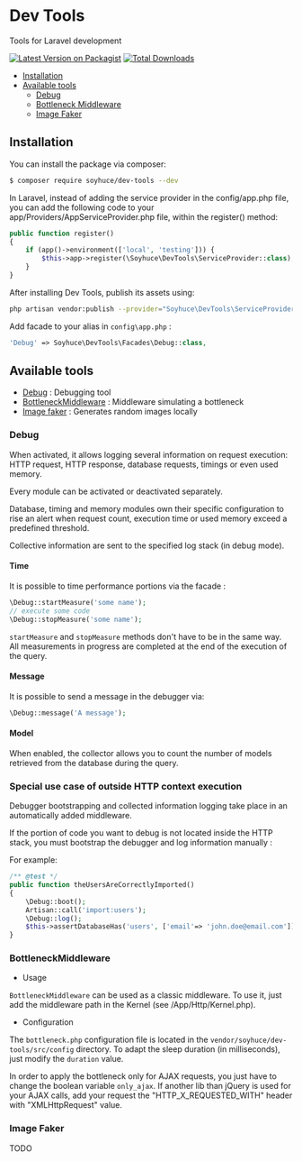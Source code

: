 # Dev Tools

Tools for Laravel development

[![Latest Version on Packagist](https://img.shields.io/packagist/v/soyhuce/dev-tools.svg?style=flat-square)](https://packagist.org/packages/soyhuce/dev-tools)
[![Total Downloads](https://img.shields.io/packagist/dt/soyhuce/dev-tools.svg?style=flat-square)](https://packagist.org/packages/soyhuce/dev-tools)

- [Installation](#installation)
- [Available tools](#available-tools)
    - [Debug](#debug)
    - [Bottleneck Middleware](#bottleneckmiddleware)
    - [Image Faker](#image-faker)

## Installation

You can install the package via composer:

``` bash
$ composer require soyhuce/dev-tools --dev
```

In Laravel, instead of adding the service provider in the config/app.php file, you can add the following code to your app/Providers/AppServiceProvider.php file, within the register() method:
``` php
public function register()
{
    if (app()->environment(['local', 'testing'])) {
        $this->app->register(\Soyhuce\DevTools\ServiceProvider::class);
    }
}
```

After installing Dev Tools, publish its assets using:

```bash
php artisan vendor:publish --provider="Soyhuce\DevTools\ServiceProvider" --tag="config"
```

Add facade to your alias in `config\app.php` :
```php
'Debug' => Soyhuce\DevTools\Facades\Debug::class,
```

## Available tools

 * [Debug](#debug) : Debugging tool
 * [BottleneckMiddleware](#bottleneckmiddleware) : Middleware simulating a bottleneck
 * [Image faker](#image-faker) : Generates random images locally

### Debug

When activated, it allows logging several information on request execution: HTTP request, HTTP response, database requests, timings or even used memory.

Every module can be activated or deactivated separately.

Database, timing and memory modules own their specific configuration to rise an alert when request count, execution time or used memory exceed a predefined threshold.

Collective information are sent to the specified log stack (in debug mode).
 
#### Time
 
 It is possible to time performance portions via the facade :
 ```php
 \Debug::startMeasure('some name');
 // execute some code
 \Debug::stopMeasure('some name');
 ```
 
 `startMeasure` and `stopMeasure` methods don't have to be in the same way. All measurements in progress are completed at the end of the execution of the query.
  
#### Message

It is possible to send a message in the debugger via:
```php
\Debug::message('A message');
```

#### Model

When enabled, the collector allows you to count the number of models retrieved from the database during the query.

### Special use case of outside HTTP context execution

Debugger bootstrapping and collected information logging take place in an automatically added middleware.

If the portion of code you want to debug is not located inside the HTTP stack, you must bootstrap the debugger and log information manually :

For example:
```php
/** @test */
public function theUsersAreCorrectlyImported()
{
    \Debug::boot();
    Artisan::call('import:users');
    \Debug::log();
    $this->assertDatabaseHas('users', ['email'=> 'john.doe@email.com']);
}
```

### BottleneckMiddleware
* Usage

`BottleneckMiddleware` can be used as a classic middleware.
To use it, just add the middleware path in the Kernel (see /App/Http/Kernel.php).

* Configuration

The `bottleneck.php` configuration file is located in the `vendor/soyhuce/dev-tools/src/config` directory.
To adapt the sleep duration (in milliseconds), just modify the `duration` value.

In order to apply the bottleneck only for AJAX requests, you just have to change the boolean variable `only_ajax`.
If another lib than jQuery is used for your AJAX calls, add your request the "HTTP_X_REQUESTED_WITH" header with "XMLHttpRequest" value.


### Image Faker

TODO
